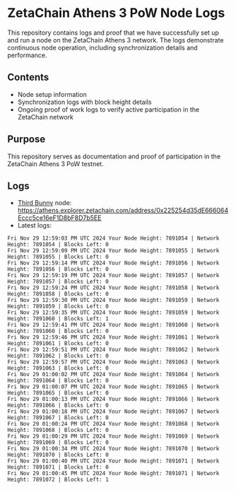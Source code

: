 # ZetaChain Athens 3 PoW Node Logs
This repository contains logs and proof that we have successfully set up and run a node on the ZetaChain Athens 3 network. The logs demonstrate continuous node operation, including synchronization details and performance.

## Contents
- Node setup information
- Synchronization logs with block height details
- Ongoing proof of work logs to verify active participation in the ZetaChain network

## Purpose
This repository serves as documentation and proof of participation in the ZetaChain Athens 3 PoW testnet.

## Logs

- [Third Bunny](https://thirdbunny.xyz/) node: https://athens.explorer.zetachain.com/address/0x225254d35dE666064Eccc5ce16eF1D8bF8D7b5EE
- Latest logs:
```
Fri Nov 29 12:59:03 PM UTC 2024 Your Node Height: 7891054 | Network Height: 7891054 | Blocks Left: 0
Fri Nov 29 12:59:09 PM UTC 2024 Your Node Height: 7891055 | Network Height: 7891055 | Blocks Left: 0
Fri Nov 29 12:59:14 PM UTC 2024 Your Node Height: 7891056 | Network Height: 7891056 | Blocks Left: 0
Fri Nov 29 12:59:19 PM UTC 2024 Your Node Height: 7891057 | Network Height: 7891057 | Blocks Left: 0
Fri Nov 29 12:59:24 PM UTC 2024 Your Node Height: 7891058 | Network Height: 7891058 | Blocks Left: 0
Fri Nov 29 12:59:30 PM UTC 2024 Your Node Height: 7891059 | Network Height: 7891059 | Blocks Left: 0
Fri Nov 29 12:59:35 PM UTC 2024 Your Node Height: 7891059 | Network Height: 7891060 | Blocks Left: 1
Fri Nov 29 12:59:41 PM UTC 2024 Your Node Height: 7891060 | Network Height: 7891060 | Blocks Left: 0
Fri Nov 29 12:59:46 PM UTC 2024 Your Node Height: 7891061 | Network Height: 7891061 | Blocks Left: 0
Fri Nov 29 12:59:51 PM UTC 2024 Your Node Height: 7891062 | Network Height: 7891062 | Blocks Left: 0
Fri Nov 29 12:59:57 PM UTC 2024 Your Node Height: 7891063 | Network Height: 7891063 | Blocks Left: 0
Fri Nov 29 01:00:02 PM UTC 2024 Your Node Height: 7891064 | Network Height: 7891064 | Blocks Left: 0
Fri Nov 29 01:00:07 PM UTC 2024 Your Node Height: 7891065 | Network Height: 7891065 | Blocks Left: 0
Fri Nov 29 01:00:13 PM UTC 2024 Your Node Height: 7891066 | Network Height: 7891066 | Blocks Left: 0
Fri Nov 29 01:00:18 PM UTC 2024 Your Node Height: 7891067 | Network Height: 7891067 | Blocks Left: 0
Fri Nov 29 01:00:24 PM UTC 2024 Your Node Height: 7891068 | Network Height: 7891068 | Blocks Left: 0
Fri Nov 29 01:00:29 PM UTC 2024 Your Node Height: 7891069 | Network Height: 7891069 | Blocks Left: 0
Fri Nov 29 01:00:34 PM UTC 2024 Your Node Height: 7891070 | Network Height: 7891070 | Blocks Left: 0
Fri Nov 29 01:00:40 PM UTC 2024 Your Node Height: 7891071 | Network Height: 7891071 | Blocks Left: 0
Fri Nov 29 01:00:45 PM UTC 2024 Your Node Height: 7891071 | Network Height: 7891072 | Blocks Left: 1
```
